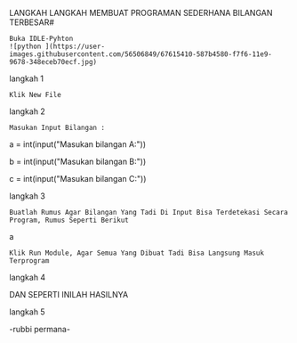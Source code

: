 LANGKAH LANGKAH MEMBUAT PROGRAMAN SEDERHANA BILANGAN TERBESAR#

    Buka IDLE-Pyhton
    ![python ](https://user-images.githubusercontent.com/56506849/67615410-587b4580-f7f6-11e9-9678-348eceb70ecf.jpg)

langkah 1

    Klik New File
    

langkah 2

    Masukan Input Bilangan :

a = int(input("Masukan bilangan A:"))

b = int(input("Masukan bilangan B:"))

c = int(input("Masukan bilangan C:"))

langkah 3

    Buatlah Rumus Agar Bilangan Yang Tadi Di Input Bisa Terdetekasi Secara Program, Rumus Seperti Berikut

a

    Klik Run Module, Agar Semua Yang Dibuat Tadi Bisa Langsung Masuk Terprogram

langkah 4

DAN SEPERTI INILAH HASILNYA

langkah 5

-rubbi permana-
